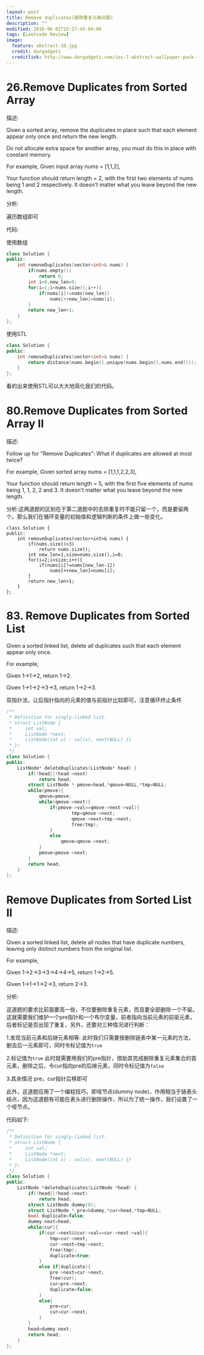 ```yaml
---
layout: post
title: Remove duplicates(删除重复元素问题)
description: ""
modified: 2016-06-01T15:27:45-04:00
tags: [Leetcode Review]
image:
  feature: abstract-10.jpg
  credit: dargadgetz
  creditlink: http://www.dargadgetz.com/ios-7-abstract-wallpaper-pack-for-iphone-5-and-ipod-touch-retina/
---
```


# 26.Remove Duplicates from Sorted Array

描述:

Given a sorted array, remove the duplicates in place such that each element appear only once and return the new length.

Do not allocate extra space for another array, you must do this in place with constant memory.

For example,
Given input array nums = [1,1,2],

Your function should return length = 2, with the first two elements of nums being 1 and 2 respectively. It doesn't matter what you leave beyond the new length.

分析:

遍历数组即可

代码:

使用数组
```c++
class Solution {
public:
    int removeDuplicates(vector<int>& nums) {
        if(nums.empty())
            return 0;
        int i=0,new_len=0;
        for(i=1;i<nums.size();i++){
            if(nums[i]!=nums[new_len])
                nums[++new_len]=nums[i];
        }
        return new_len+1;
    }
};
```

使用STL
```c++
class Solution {
public:
    int removeDuplicates(vector<int>& nums) {
        return distance(nums.begin(),unique(nums.begin(),nums.end()));
    }
};
```
看的出来使用STL可以大大地简化我们的代码。

# 80.Remove Duplicates from Sorted Array II

描述:

Follow up for "Remove Duplicates":
What if duplicates are allowed at most twice?

For example,
Given sorted array nums = [1,1,1,2,2,3],

Your function should return length = 5, with the first five elements of nums being 1, 1, 2, 2 and 3. It doesn't matter what you leave beyond the new length.

分析:这两道题的区别在于第二道题中的去除重复时不能只留一个，而是要留两个。那么我们在循环变量的初始值和逻辑判断的条件上做一些变化。

```
class Solution {
public:
    int removeDuplicates(vector<int>& nums) {
        if(nums.size()<3)
            return nums.size();
        int new_len=1,size=nums.size(),i=0;
        for(i=2;i<size;i++){
            if(nums[i]!=nums[new_len-1])
                nums[++new_len]=nums[i];
        }
        return new_len+1;
    }
};
```

# 83. Remove Duplicates from Sorted List

Given a sorted linked list, delete all duplicates such that each element appear only once.

For example,

Given 1->1->2, return 1->2.

Given 1->1->2->3->3, return 1->2->3.

双指针法，让后指针指向的元素的值与前指针比较即可，注意循环终止条件

```c++
/**
 * Definition for singly-linked list.
 * struct ListNode {
 *     int val;
 *     ListNode *next;
 *     ListNode(int x) : val(x), next(NULL) {}
 * };
 */
class Solution {
public:
    ListNode* deleteDuplicates(ListNode* head) {
        if(!head||!head->next)
            return head;
        struct ListNode * pmove=head,*qmove=NULL,*tmp=NULL;
        while(pmove){
            qmove=pmove;
            while(qmove->next){
                if(pmove->val==qmove->next->val){
                        tmp=qmove->next;
                        qmove->next=tmp->next;
                        free(tmp);
                }
                else
                    qmove=qmove->next;
            }
            pmove=pmove->next;
        }
        return head;
    }
};
```

# Remove Duplicates from Sorted List II

描述:

Given a sorted linked list, delete all nodes that have duplicate numbers, leaving only distinct numbers from the original list.

For example,

Given 1->2->3->3->4->4->5, return 1->2->5.

Given 1->1->1->2->3, return 2->3.

分析:

这道题的要求比前面要高一些，不仅要删除重复元素，而且要全部删除一个不留。这就需要我们维护一个pre指针和一个布尔变量，前者指向当前元素的前驱元素，后者标记是否出现了重复，另外，还要对三种情况进行判断：

1.发现当前元素和后继元素相等:
    此时我们只需要按删除链表中某一元素的方法，删去后一元素即可，同时令标记值为```true```
    
2.标记值为```true```
    此时就需要用我们的pre指针，借助其完成删除重复元素集合的首元素，删除之后，令cur指向pre的后继元素，同时令标记值为```false```

3.其余情况
    pre，cur指针后移即可

此外，这道题应用了一个编程技巧，即哑节点(dummy node)，作用相当于链表头结点，因为这道题有可能在表头进行删除操作，所以为了统一操作，我们设置了一个哑节点。

代码如下:

```c++
/**
 * Definition for singly-linked list.
 * struct ListNode {
 *     int val;
 *     ListNode *next;
 *     ListNode(int x) : val(x), next(NULL) {}
 * };
 */
class Solution {
public:
    ListNode *deleteDuplicates(ListNode *head) {
        if(!head||!head->next)
            return head;
        struct ListNode dummy(0);
        struct ListNode * pre=&dummy,*cur=head,*tmp=NULL;
        bool duplicate=false;
        dummy.next=head;
        while(cur){
            if(cur->next&&cur->val==cur->next->val){
                tmp=cur->next;
                cur->next=tmp->next;
                free(tmp);
                duplicate=true;
            }
            else if(duplicate){
                pre->next=cur->next;
                free(cur);
                cur=pre->next;
                duplicate=false;
            }
            else{
                pre=cur;
                cur=cur->next;
            }
        }
        head=dummy.next;
        return head;
    }
};

```

